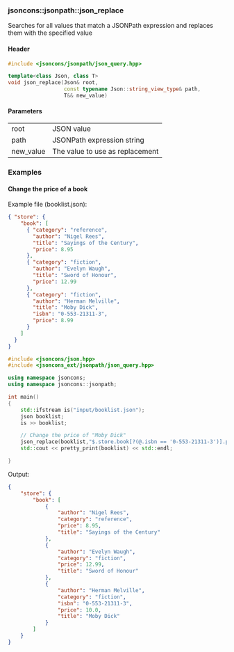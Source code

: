 ### jsoncons::jsonpath::json_replace

Searches for all values that match a JSONPath expression and replaces them with the specified value

#### Header
```c++
#include <jsoncons/jsonpath/json_query.hpp>
```

```c++
template<class Json, class T>
void json_replace(Json& root, 
                  const typename Json::string_view_type& path, 
                  T&& new_value)
```
#### Parameters

<table>
  <tr>
    <td>root</td>
    <td>JSON value</td> 
  </tr>
  <tr>
    <td>path</td>
    <td>JSONPath expression string</td> 
  </tr>
  <tr>
    <td>new_value</td>
    <td>The value to use as replacement</td> 
  </tr>
</table>

### Examples

#### Change the price of a book

Example file (booklist.json):
```json
{ "store": {
    "book": [ 
      { "category": "reference",
        "author": "Nigel Rees",
        "title": "Sayings of the Century",
        "price": 8.95
      },
      { "category": "fiction",
        "author": "Evelyn Waugh",
        "title": "Sword of Honour",
        "price": 12.99
      },
      { "category": "fiction",
        "author": "Herman Melville",
        "title": "Moby Dick",
        "isbn": "0-553-21311-3",
        "price": 8.99
      }
    ]
  }
}
```
```c++
#include <jsoncons/json.hpp>
#include <jsoncons_ext/jsonpath/json_query.hpp>

using namespace jsoncons;
using namespace jsoncons::jsonpath;

int main()
{
    std::ifstream is("input/booklist.json");
    json booklist;
    is >> booklist;

    // Change the price of "Moby Dick"
    json_replace(booklist,"$.store.book[?(@.isbn == '0-553-21311-3')].price",10.0);
    std::cout << pretty_print(booklist) << std::endl;

}
```
Output:
```json
{
    "store": {
        "book": [
            {
                "author": "Nigel Rees",
                "category": "reference",
                "price": 8.95,
                "title": "Sayings of the Century"
            },
            {
                "author": "Evelyn Waugh",
                "category": "fiction",
                "price": 12.99,
                "title": "Sword of Honour"
            },
            {
                "author": "Herman Melville",
                "category": "fiction",
                "isbn": "0-553-21311-3",
                "price": 10.0,
                "title": "Moby Dick"
            }
        ]
    }
}
```

